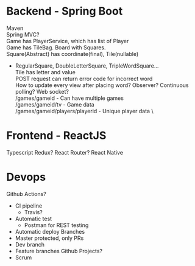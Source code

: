 # Backend - Spring Boot
Maven \
Spring MVC? \
Game has PlayerService, which has list of Player \
Game has TileBag. Board with Squares. \
Square(Abstract) has coordinate(final), Tile(nullable)
- RegularSquare, DoubleLetterSquare, TripleWordSquare... \
Tile has letter and value \
POST request can return error code for incorrect word \
How to update every view after placing word? Observer? Continuous polling? Web socket? \
/games/gameid - Can have multiple games \
/games/gameid/tv - Game data \
/games/gameid/players/playerid - Unique player data \



# Frontend - ReactJS
Typescript
Redux? React Router?
React Native

# Devops
Github Actions?
- CI pipeline
	- Travis?
- Automatic test
	- Postman for REST testing
- Automatic deploy
Branches
- Master protected, only PRs
- Dev branch
- Feature branches
Github Projects?
- Scrum
